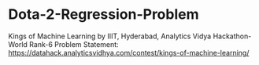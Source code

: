 # Dota-2-Regression-Problem
Kings of Machine Learning by IIIT, Hyderabad, Analytics Vidya Hackathon- World Rank-6
Problem Statement: https://datahack.analyticsvidhya.com/contest/kings-of-machine-learning/
